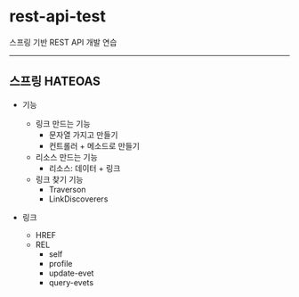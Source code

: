 # rest-api-test
스프링 기반 REST API 개발 연습


--- 
스프링 HATEOAS
---
* 기능
  - 링크 만드는 기능
    - 문자열 가지고 만들기
    - 컨트롤러 + 메소드로 만들기
  - 리소스 만드는 기능
    - 리소스: 데이터 + 링크
  - 링크 찾기 기능
    - Traverson
    - LinkDiscoverers

* 링크
  - HREF
  - REL
    - self
    - profile
    - update-evet
    - query-evets


